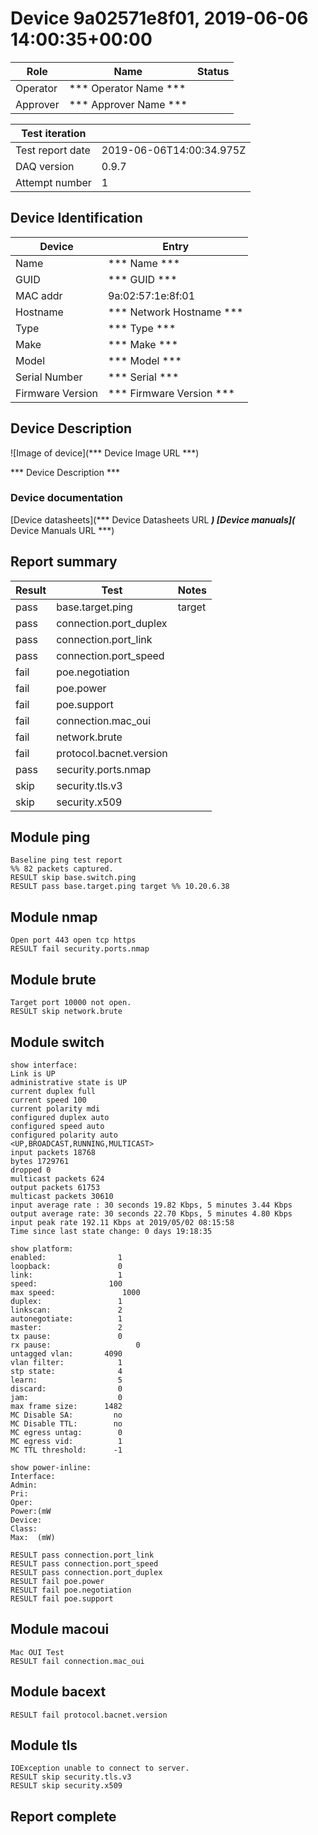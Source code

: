 # Device 9a02571e8f01, 2019-06-06 14:00:35+00:00

|  Role  |      Name              | Status |
|--------|------------------------|--------|
|Operator| *** Operator Name *** |        |
|Approver| *** Approver Name *** |        |

| Test iteration   |                        |
|------------------|------------------------|
| Test report date | 2019-06-06T14:00:34.975Z |
| DAQ version      | 0.9.7 |
| Attempt number   | 1 |

## Device Identification

| Device            | Entry              |
|-------------------|--------------------|
| Name              | *** Name *** |
| GUID              | *** GUID *** |
| MAC addr          | 9a:02:57:1e:8f:01 |
| Hostname          | *** Network Hostname *** |
| Type              | *** Type *** |
| Make              | *** Make *** |
| Model             | *** Model *** |
| Serial Number     | *** Serial *** |
| Firmware Version  | *** Firmware Version *** |

## Device Description

![Image of device](*** Device Image URL ***)

*** Device Description ***


### Device documentation

[Device datasheets](*** Device Datasheets URL ***)
[Device manuals](*** Device Manuals URL ***)

## Report summary

|Result|Test|Notes|
|---|---|---|
|pass|base.target.ping|target |
|pass|connection.port_duplex||
|pass|connection.port_link||
|pass|connection.port_speed||
|fail|poe.negotiation||
|fail|poe.power||
|fail|poe.support||
|fail|connection.mac_oui||
|fail|network.brute||
|fail|protocol.bacnet.version||
|pass|security.ports.nmap||
|skip|security.tls.v3||
|skip|security.x509||

## Module ping

```
Baseline ping test report
%% 82 packets captured.
RESULT skip base.switch.ping
RESULT pass base.target.ping target %% 10.20.6.38
```

## Module nmap

```
Open port 443 open tcp https
RESULT fail security.ports.nmap
```

## Module brute

```
Target port 10000 not open.
RESULT skip network.brute
```

## Module switch

```
show interface:
Link is UP
administrative state is UP
current duplex full
current speed 100
current polarity mdi
configured duplex auto
configured speed auto
configured polarity auto
<UP,BROADCAST,RUNNING,MULTICAST>
input packets 18768
bytes 1729761
dropped 0
multicast packets 624
output packets 61753
multicast packets 30610
input average rate : 30 seconds 19.82 Kbps, 5 minutes 3.44 Kbps
output average rate: 30 seconds 22.70 Kbps, 5 minutes 4.80 Kbps
input peak rate 192.11 Kbps at 2019/05/02 08:15:58
Time since last state change: 0 days 19:18:35

show platform:
enabled:                1
loopback:               0
link:                   1
speed:                100  
max speed:               1000
duplex:                 1
linkscan:               2
autonegotiate:          1
master:                 2
tx pause:               0  
rx pause:                   0
untagged vlan:       4090
vlan filter:            1
stp state:              4
learn:                  5
discard:                0
jam:                    0
max frame size:      1482
MC Disable SA:         no
MC Disable TTL:        no
MC egress untag:        0
MC egress vid:          1
MC TTL threshold:      -1

show power-inline:
Interface:
Admin:
Pri:
Oper:
Power:(mW
Device:
Class:
Max:  (mW)

RESULT pass connection.port_link
RESULT pass connection.port_speed
RESULT pass connection.port_duplex
RESULT fail poe.power
RESULT fail poe.negotiation
RESULT fail poe.support
```

## Module macoui

```
Mac OUI Test
RESULT fail connection.mac_oui
```

## Module bacext

```
RESULT fail protocol.bacnet.version
```

## Module tls

```
IOException unable to connect to server.
RESULT skip security.tls.v3
RESULT skip security.x509
```

## Report complete

